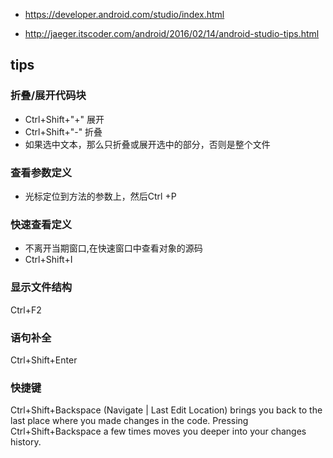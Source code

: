 * <https://developer.android.com/studio/index.html>

* <http://jaeger.itscoder.com/android/2016/02/14/android-studio-tips.html>

## tips

### 折叠/展开代码块
- Ctrl+Shift+"+" 展开
- Ctrl+Shift+"-" 折叠
- 如果选中文本，那么只折叠或展开选中的部分，否则是整个文件

### 查看参数定义

* 光标定位到方法的参数上，然后Ctrl +P

### 快速查看定义
* 不离开当期窗口,在快速窗口中查看对象的源码
*  Ctrl+Shift+I

### 显示文件结构

Ctrl+F2

### 语句补全
Ctrl+Shift+Enter

### 快捷键

Ctrl+Shift+Backspace (Navigate | Last Edit Location) brings you back to the last place where you made changes in the code.
Pressing Ctrl+Shift+Backspace a few times moves you deeper into your changes history.

